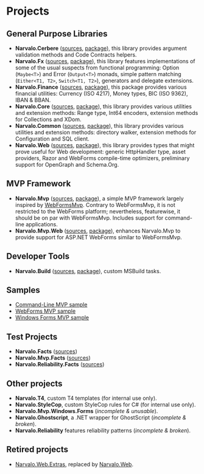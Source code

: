 Projects
========

## General Purpose Libraries
- **Narvalo.Cerbere**
  ([sources](https://github.com/chtoucas/Narvalo.NET/tree/master/src/Narvalo.Cerbere),
  [package](https://www.nuget.org/packages/Narvalo.Cerbere/)),
  this library provides argument validation methods and Code Contracts helpers.
- **Narvalo.Fx**
  ([sources](https://github.com/chtoucas/Narvalo.NET/tree/master/src/Narvalo.Fx),
  [package](https://www.nuget.org/packages/Narvalo.Fx/)),
  this library features implementations of some of the usual suspects from functional
  programming: Option (`Maybe<T>`) and Error (`Output<T>`) monads, simple pattern matching
  (`Either<T1, T2>`, `Switch<T1, T2>`), generators and delegate extensions.
- **Narvalo.Finance**
  ([sources](https://github.com/chtoucas/Narvalo.NET/tree/master/src/Narvalo.Finance),
  [package](https://www.nuget.org/packages/Narvalo.Finance/)),
  this package provides various financial utilities: Currency (ISO 4217), Money types,
  BIC (ISO 9362), IBAN & BBAN.
- **Narvalo.Core**
  ([sources](https://github.com/chtoucas/Narvalo.NET/tree/master/src/Narvalo.Core),
  [package](https://www.nuget.org/packages/Narvalo.Core/)),
  this library provides various utilities and extension methods: Range type,
  Int64 encoders, extension methods for Collections and XDom.
- **Narvalo.Common**
  ([sources](https://github.com/chtoucas/Narvalo.NET/tree/master/src/Narvalo.Common),
  [package](https://www.nuget.org/packages/Narvalo.Common/)),
  this library provides various utilities and extension methods: directory walker,
  extension methods for Configuration and SQL client.
- **Narvalo.Web**
  ([sources](https://github.com/chtoucas/Narvalo.NET/tree/master/src/Narvalo.Web),
  [package](https://www.nuget.org/packages/Narvalo.Web/)),
  this library provides types that might prove useful for Web development: generic HttpHandler
  type, asset providers, Razor and WebForms compile-time optimizers, preliminary support
  for OpenGraph and Schema.Org.

## MVP Framework
- **Narvalo.Mvp**
  ([sources](https://github.com/chtoucas/Narvalo.NET/tree/master/src/Narvalo.Mvp),
  [package](https://www.nuget.org/packages/Narvalo.Mvp/)),
  a simple MVP framework largely inspired by [WebFormsMvp](https://github.com/webformsmvp/webformsmvp).
  Contrary to WebFormsMvp, it is not restricted to the WebForms platform; nevertheless, featurewise,
  it should be on par with WebFormsMvp. Includes support for command-line applications.
- **Narvalo.Mvp.Web**
  ([sources](https://github.com/chtoucas/Narvalo.NET/tree/master/src/Narvalo.Mvp.Web),
  [package](https://www.nuget.org/packages/Narvalo.Mvp.Web/)),
  enhances Narvalo.Mvp to provide support for ASP.NET WebForms similar to WebFormsMvp.

## Developer Tools
- **Narvalo.Build**
  ([sources](https://github.com/chtoucas/Narvalo.NET/tree/master/src/Narvalo.Build),
  [package](https://www.nuget.org/packages/Narvalo.Build/)),
  custom MSBuild tasks.

## Samples
- [Command-Line MVP sample](https://github.com/chtoucas/Narvalo.NET/tree/master/samples/MvpCommandLine)
- [WebForms MVP sample](https://github.com/chtoucas/Narvalo.NET/tree/master/samples/MvpWebForms)
- [Windows Forms MVP sample](https://github.com/chtoucas/Narvalo.NET/tree/master/samples/MvpWindowsForms)

## Test Projects
- **Narvalo.Facts** ([sources](https://github.com/chtoucas/Narvalo.NET/tree/master/tests/Narvalo.Facts))
- **Narvalo.Mvp.Facts** ([sources](https://github.com/chtoucas/Narvalo.NET/tree/master/tests/Narvalo.Mvp.Facts))
- **Narvalo.Reliability.Facts** ([sources](https://github.com/chtoucas/Narvalo.NET/tree/master/tests/Narvalo.Reliability.Facts))

## Other projects
- **Narvalo.T4**, custom T4 templates (for internal use only).
- **Narvalo.StyleCop**, custom StyleCop rules for C# (for internal use only).
- **Narvalo.Mvp.Windows.Forms** (_incomplete & unusable_).
- **Narvalo.Ghostscript**, a .NET wrapper for GhostScript (_incomplete & broken_).
- **Narvalo.Reliability** features reliability patterns (_incomplete & broken_).

## Retired projects

- [Narvalo.Web.Extras](https://www.nuget.org/packages/Narvalo.Web.Extras/),
  replaced by [Narvalo.Web](https://www.nuget.org/packages/Narvalo.Web/).
